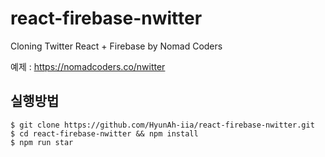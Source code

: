# react-firebase-nwitter
Cloning Twitter React + Firebase by Nomad Coders

예제 : https://nomadcoders.co/nwitter


실행방법
---
```
$ git clone https://github.com/HyunAh-iia/react-firebase-nwitter.git
$ cd react-firebase-nwitter && npm install
$ npm run star
```